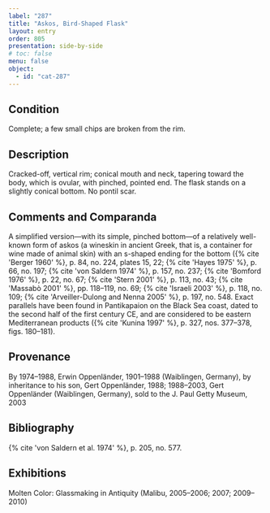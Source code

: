 ```yaml
---
label: "287"
title: "Askos, Bird-Shaped Flask"
layout: entry
order: 805
presentation: side-by-side
# toc: false
menu: false
object:
  - id: "cat-287"
---
```


## Condition

Complete; a few small chips are broken from the rim.

## Description

Cracked-off, vertical rim; conical mouth and neck, tapering toward the body, which is ovular, with pinched, pointed end. The flask stands on a slightly conical bottom. No pontil scar.

## Comments and Comparanda

A simplified version—with its simple, pinched bottom—of a relatively well-known form of askos (a wineskin in ancient Greek, that is, a container for wine made of animal skin) with an s-shaped ending for the bottom ({% cite 'Berger 1960' %}, p. 84, no. 224, plates 15, 22; {% cite 'Hayes 1975' %}, p. 66, no. 197; {% cite 'von Saldern 1974' %}, p. 157, no. 237; {% cite 'Bomford 1976' %}, p. 22, no. 67; {% cite 'Stern 2001' %}, p. 113, no. 43; {% cite 'Massabò 2001' %}, pp. 118–119, no. 69; {% cite 'Israeli 2003' %}, p. 118, no. 109; {% cite 'Arveiller-Dulong and Nenna 2005' %}, p. 197, no. 548. Exact parallels have been found in Pantikapaion on the Black Sea coast, dated to the second half of the first century CE, and are considered to be eastern Mediterranean products ({% cite 'Kunina 1997' %}, p. 327, nos. 377–378, figs. 180–181).

## Provenance

By 1974–1988, Erwin Oppenländer, 1901–1988 (Waiblingen, Germany), by inheritance to his son, Gert Oppenländer, 1988; 1988–2003, Gert Oppenländer (Waiblingen, Germany), sold to the J. Paul Getty Museum, 2003

## Bibliography

{% cite 'von Saldern et al. 1974' %}, p. 205, no. 577.

## Exhibitions

Molten Color: Glassmaking in Antiquity (Malibu, 2005–2006; 2007; 2009–2010)
